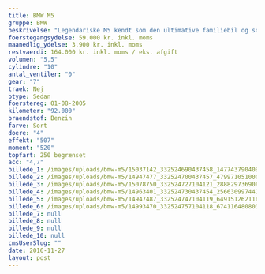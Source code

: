 ```yaml
---
title: BMW M5
gruppe: BMW
beskrivelse: "Legendariske M5 kendt som den ultimative familiebil og som stadig idag, har køreegenskaber som kun få sportsbiler kan hamle op med."
foerstegangsydelse: 59.000 kr. inkl. moms
maanedlig_ydelse: 3.900 kr. inkl. moms
restvaerdi: 164.000 kr. inkl. moms / eks. afgift
volumen: "5,5"
cylindre: "10"
antal_ventiler: "0"
gear: "7"
traek: Nej
btype: Sedan
foerstereg: 01-08-2005
kilometer: "92.000"
braendstof: Benzin
farve: Sort
doere: "4"
effekt: "507"
moment: "520"
topfart: 250 begrænset
acc: "4,7"
billede_1: /images/uploads/bmw-m5/15037142_332524690437458_147743790409759293_n.jpg
billede_2: /images/uploads/bmw-m5/14947477_332524700437457_4799710510007784732_n.jpg
billede_3: /images/uploads/bmw-m5/15078750_332524727104121_2888297369064198947_n.jpg
billede_4: /images/uploads/bmw-m5/14963401_332524730437454_2566309974417363495_n.jpg
billede_5: /images/uploads/bmw-m5/14947487_332524747104119_6491512621162200149_n.jpg
billede_6: /images/uploads/bmw-m5/14993470_332524757104118_6741164808033143819_n.jpg
billede_7: null
billede_8: null
billede_9: null
billede_10: null
cmsUserSlug: ""
date: 2016-11-27 
layout: post
---
```


